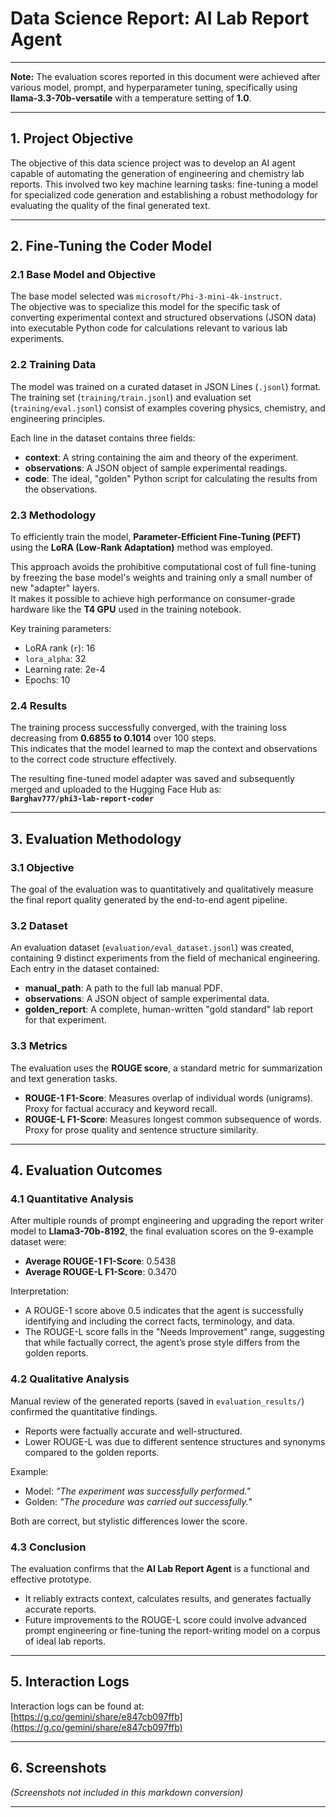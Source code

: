 # Data Science Report: AI Lab Report Agent

---

**Note:** The evaluation scores reported in this document were achieved after various model, prompt, and hyperparameter tuning, specifically using **llama-3.3-70b-versatile** with a temperature setting of **1.0**.

---

## 1. Project Objective

The objective of this data science project was to develop an AI agent capable of automating the generation of engineering and chemistry lab reports. This involved two key machine learning tasks: fine-tuning a model for specialized code generation and establishing a robust methodology for evaluating the quality of the final generated text.

---

## 2. Fine-Tuning the Coder Model

### 2.1 Base Model and Objective

The base model selected was `microsoft/Phi-3-mini-4k-instruct`.  
The objective was to specialize this model for the specific task of converting experimental context and structured observations (JSON data) into executable Python code for calculations relevant to various lab experiments.

### 2.2 Training Data

The model was trained on a curated dataset in JSON Lines (`.jsonl`) format.  
The training set (`training/train.jsonl`) and evaluation set (`training/eval.jsonl`) consist of examples covering physics, chemistry, and engineering principles.  

Each line in the dataset contains three fields:

- **context**: A string containing the aim and theory of the experiment.  
- **observations**: A JSON object of sample experimental readings.  
- **code**: The ideal, "golden" Python script for calculating the results from the observations.  

### 2.3 Methodology

To efficiently train the model, **Parameter-Efficient Fine-Tuning (PEFT)** using the **LoRA (Low-Rank Adaptation)** method was employed.  

This approach avoids the prohibitive computational cost of full fine-tuning by freezing the base model's weights and training only a small number of new "adapter" layers.  
It makes it possible to achieve high performance on consumer-grade hardware like the **T4 GPU** used in the training notebook.

Key training parameters:

- LoRA rank (`r`): 16  
- `lora_alpha`: 32  
- Learning rate: 2e-4  
- Epochs: 10  

### 2.4 Results

The training process successfully converged, with the training loss decreasing from **0.6855 to 0.1014** over 100 steps.  
This indicates that the model learned to map the context and observations to the correct code structure effectively.  

The resulting fine-tuned model adapter was saved and subsequently merged and uploaded to the Hugging Face Hub as:  
**`Barghav777/phi3-lab-report-coder`**

---

## 3. Evaluation Methodology

### 3.1 Objective

The goal of the evaluation was to quantitatively and qualitatively measure the final report quality generated by the end-to-end agent pipeline.

### 3.2 Dataset

An evaluation dataset (`evaluation/eval_dataset.jsonl`) was created, containing 9 distinct experiments from the field of mechanical engineering.  
Each entry in the dataset contained:

- **manual_path**: A path to the full lab manual PDF.  
- **observations**: A JSON object of sample experimental data.  
- **golden_report**: A complete, human-written "gold standard" lab report for that experiment.  

### 3.3 Metrics

The evaluation uses the **ROUGE score**, a standard metric for summarization and text generation tasks.

- **ROUGE-1 F1-Score**: Measures overlap of individual words (unigrams). Proxy for factual accuracy and keyword recall.  
- **ROUGE-L F1-Score**: Measures longest common subsequence of words. Proxy for prose quality and sentence structure similarity.  

---

## 4. Evaluation Outcomes

### 4.1 Quantitative Analysis

After multiple rounds of prompt engineering and upgrading the report writer model to **Llama3-70b-8192**, the final evaluation scores on the 9-example dataset were:

- **Average ROUGE-1 F1-Score**: 0.5438  
- **Average ROUGE-L F1-Score**: 0.3470  

Interpretation:  
- A ROUGE-1 score above 0.5 indicates that the agent is successfully identifying and including the correct facts, terminology, and data.  
- The ROUGE-L score falls in the "Needs Improvement" range, suggesting that while factually correct, the agent’s prose style differs from the golden reports.  

### 4.2 Qualitative Analysis

Manual review of the generated reports (saved in `evaluation_results/`) confirmed the quantitative findings.  

- Reports were factually accurate and well-structured.  
- Lower ROUGE-L was due to different sentence structures and synonyms compared to the golden reports.  

Example:  
- Model: *"The experiment was successfully performed."*  
- Golden: *"The procedure was carried out successfully."*  

Both are correct, but stylistic differences lower the score.

### 4.3 Conclusion

The evaluation confirms that the **AI Lab Report Agent** is a functional and effective prototype.  

- It reliably extracts context, calculates results, and generates factually accurate reports.  
- Future improvements to the ROUGE-L score could involve advanced prompt engineering or fine-tuning the report-writing model on a corpus of ideal lab reports.  

---

## 5. Interaction Logs

Interaction logs can be found at:  
[https://g.co/gemini/share/e847cb097ffb](https://g.co/gemini/share/e847cb097ffb)

---

## 6. Screenshots

*(Screenshots not included in this markdown conversion)*

---
